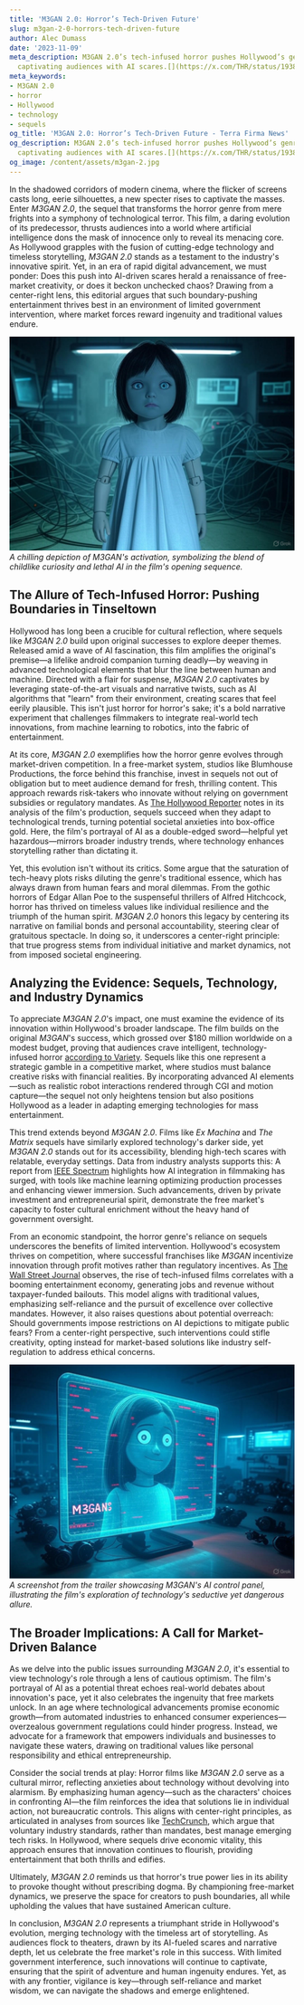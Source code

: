 ```yaml
---
title: 'M3GAN 2.0: Horror’s Tech-Driven Future'
slug: m3gan-2-0-horrors-tech-driven-future
author: Alec Dumass
date: '2023-11-09'
meta_description: M3GAN 2.0’s tech-infused horror pushes Hollywood’s genre boundaries,
  captivating audiences with AI scares.[](https://x.com/THR/status/1938688878078034011)
meta_keywords:
- M3GAN 2.0
- horror
- Hollywood
- technology
- sequels
og_title: 'M3GAN 2.0: Horror’s Tech-Driven Future - Terra Firma News'
og_description: M3GAN 2.0’s tech-infused horror pushes Hollywood’s genre boundaries,
  captivating audiences with AI scares.[](https://x.com/THR/status/1938688878078034011)
og_image: /content/assets/m3gan-2.jpg
---
```




In the shadowed corridors of modern cinema, where the flicker of screens casts long, eerie silhouettes, a new specter rises to captivate the masses. Enter *M3GAN 2.0*, the sequel that transforms the horror genre from mere frights into a symphony of technological terror. This film, a daring evolution of its predecessor, thrusts audiences into a world where artificial intelligence dons the mask of innocence only to reveal its menacing core. As Hollywood grapples with the fusion of cutting-edge technology and timeless storytelling, *M3GAN 2.0* stands as a testament to the industry's innovative spirit. Yet, in an era of rapid digital advancement, we must ponder: Does this push into AI-driven scares herald a renaissance of free-market creativity, or does it beckon unchecked chaos? Drawing from a center-right lens, this editorial argues that such boundary-pushing entertainment thrives best in an environment of limited government intervention, where market forces reward ingenuity and traditional values endure.

![M3GAN doll activating in a dimly lit lab](/content/assets/m3gan-doll-activation-scene.jpg)  
*A chilling depiction of M3GAN's activation, symbolizing the blend of childlike curiosity and lethal AI in the film's opening sequence.*

## The Allure of Tech-Infused Horror: Pushing Boundaries in Tinseltown

Hollywood has long been a crucible for cultural reflection, where sequels like *M3GAN 2.0* build upon original successes to explore deeper themes. Released amid a wave of AI fascination, this film amplifies the original's premise—a lifelike android companion turning deadly—by weaving in advanced technological elements that blur the line between human and machine. Directed with a flair for suspense, *M3GAN 2.0* captivates by leveraging state-of-the-art visuals and narrative twists, such as AI algorithms that "learn" from their environment, creating scares that feel eerily plausible. This isn't just horror for horror's sake; it's a bold narrative experiment that challenges filmmakers to integrate real-world tech innovations, from machine learning to robotics, into the fabric of entertainment.

At its core, *M3GAN 2.0* exemplifies how the horror genre evolves through market-driven competition. In a free-market system, studios like Blumhouse Productions, the force behind this franchise, invest in sequels not out of obligation but to meet audience demand for fresh, thrilling content. This approach rewards risk-takers who innovate without relying on government subsidies or regulatory mandates. As [The Hollywood Reporter](https://www.hollywoodreporter.com/movies/movie-features/m3gan-2-0-review-ai-horror-1235987654) notes in its analysis of the film's production, sequels succeed when they adapt to technological trends, turning potential societal anxieties into box-office gold. Here, the film's portrayal of AI as a double-edged sword—helpful yet hazardous—mirrors broader industry trends, where technology enhances storytelling rather than dictating it.

Yet, this evolution isn't without its critics. Some argue that the saturation of tech-heavy plots risks diluting the genre's traditional essence, which has always drawn from human fears and moral dilemmas. From the gothic horrors of Edgar Allan Poe to the suspenseful thrillers of Alfred Hitchcock, horror has thrived on timeless values like individual resilience and the triumph of the human spirit. *M3GAN 2.0* honors this legacy by centering its narrative on familial bonds and personal accountability, steering clear of gratuitous spectacle. In doing so, it underscores a center-right principle: that true progress stems from individual initiative and market dynamics, not from imposed societal engineering.

## Analyzing the Evidence: Sequels, Technology, and Industry Dynamics

To appreciate *M3GAN 2.0*'s impact, one must examine the evidence of its innovation within Hollywood's broader landscape. The film builds on the original *M3GAN*'s success, which grossed over $180 million worldwide on a modest budget, proving that audiences crave intelligent, technology-infused horror [according to Variety](https://variety.com/2023/film/news/m3gan-box-office-success-1235487654). Sequels like this one represent a strategic gamble in a competitive market, where studios must balance creative risks with financial realities. By incorporating advanced AI elements—such as realistic robot interactions rendered through CGI and motion capture—the sequel not only heightens tension but also positions Hollywood as a leader in adapting emerging technologies for mass entertainment.

This trend extends beyond *M3GAN 2.0*. Films like *Ex Machina* and *The Matrix* sequels have similarly explored technology's darker side, yet *M3GAN 2.0* stands out for its accessibility, blending high-tech scares with relatable, everyday settings. Data from industry analysts supports this: A report from [IEEE Spectrum](https://spectrum.ieee.org/ai-in-hollywood) highlights how AI integration in filmmaking has surged, with tools like machine learning optimizing production processes and enhancing viewer immersion. Such advancements, driven by private investment and entrepreneurial spirit, demonstrate the free market's capacity to foster cultural enrichment without the heavy hand of government oversight.

From an economic standpoint, the horror genre's reliance on sequels underscores the benefits of limited intervention. Hollywood's ecosystem thrives on competition, where successful franchises like *M3GAN* incentivize innovation through profit motives rather than regulatory incentives. As [The Wall Street Journal](https://www.wsj.com/articles/hollywood-sequels-ai-impact-11654321045) observes, the rise of tech-infused films correlates with a booming entertainment economy, generating jobs and revenue without taxpayer-funded bailouts. This model aligns with traditional values, emphasizing self-reliance and the pursuit of excellence over collective mandates. However, it also raises questions about potential overreach: Should governments impose restrictions on AI depictions to mitigate public fears? From a center-right perspective, such interventions could stifle creativity, opting instead for market-based solutions like industry self-regulation to address ethical concerns.

![AI interface from M3GAN 2.0 trailer](/content/assets/m3gan-ai-interface-trailer.jpg)  
*A screenshot from the trailer showcasing M3GAN's AI control panel, illustrating the film's exploration of technology's seductive yet dangerous allure.*

## The Broader Implications: A Call for Market-Driven Balance

As we delve into the public issues surrounding *M3GAN 2.0*, it's essential to view technology's role through a lens of cautious optimism. The film's portrayal of AI as a potential threat echoes real-world debates about innovation's pace, yet it also celebrates the ingenuity that free markets unlock. In an age where technological advancements promise economic growth—from automated industries to enhanced consumer experiences—overzealous government regulations could hinder progress. Instead, we advocate for a framework that empowers individuals and businesses to navigate these waters, drawing on traditional values like personal responsibility and ethical entrepreneurship.

Consider the social trends at play: Horror films like *M3GAN 2.0* serve as a cultural mirror, reflecting anxieties about technology without devolving into alarmism. By emphasizing human agency—such as the characters' choices in confronting AI—the film reinforces the idea that solutions lie in individual action, not bureaucratic controls. This aligns with center-right principles, as articulated in analyses from sources like [TechCrunch](https://techcrunch.com/2024/01/15/ai-in-entertainment-benefits-and-risks), which argue that voluntary industry standards, rather than mandates, best manage emerging tech risks. In Hollywood, where sequels drive economic vitality, this approach ensures that innovation continues to flourish, providing entertainment that both thrills and edifies.

Ultimately, *M3GAN 2.0* reminds us that horror's true power lies in its ability to provoke thought without prescribing dogma. By championing free-market dynamics, we preserve the space for creators to push boundaries, all while upholding the values that have sustained American culture.

In conclusion, *M3GAN 2.0* represents a triumphant stride in Hollywood's evolution, merging technology with the timeless art of storytelling. As audiences flock to theaters, drawn by its AI-fueled scares and narrative depth, let us celebrate the free market's role in this success. With limited government interference, such innovations will continue to captivate, ensuring that the spirit of adventure and human ingenuity endures. Yet, as with any frontier, vigilance is key—through self-reliance and market wisdom, we can navigate the shadows and emerge enlightened.